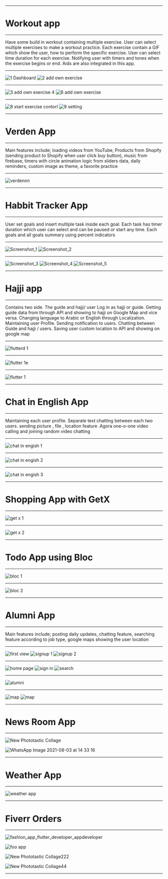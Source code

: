
 
**********************************************************************************************************************************************************************
#                                                           Workout app
 **********************************************************************************************************************************************************************

Have some build in workout containing multiple exercise. User can select multiple exercises to make a workout practice. Each exercise contain a GIF which show the user, how to perform the specific exercise. User can select time duration for each exercise. Notifying user with timers and tones when the exercise begins or end. Aids are also integrated in this app.

 **********************************************************************************************************************************************************************
  

![1 Dashboard](https://user-images.githubusercontent.com/48487470/190134737-7e574c87-0b9e-49da-8eee-4efdd835b3ea.jpg)        ![2 add own exercise](https://user-images.githubusercontent.com/48487470/190135077-27cde812-1b68-45ef-b0aa-cd80f65e35f0.jpg)

**********************************************************************************************************************************************************************


![3 add own exercise 4](https://user-images.githubusercontent.com/48487470/190137164-7f8cacbc-d6b2-472f-aba3-b8e23754afaa.jpg)     ![6 add own exercise](https://user-images.githubusercontent.com/48487470/190137526-4127c558-8165-4552-83a9-28d75cf33371.jpg)

 **********************************************************************************************************************************************************************

 ![8 start exercise contorl](https://user-images.githubusercontent.com/48487470/190136864-f1934ff8-8858-4cb7-9a86-dee1bbcead1a.jpg)     ![9 setting](https://user-images.githubusercontent.com/48487470/190136198-743840f9-5f6d-42d1-92ae-d93ab4f8d100.jpg)

 
**********************************************************************************************************************************************************************


# Verden App

 **********************************************************************************************************************************************************************
Main features include;  loading videos from YouTube, Products from Shopify (sending product to Shopify when user click buy button), music from firebase, timers with circle animation logic from sliders data, daily reminders, custom image as theme, a favorite practice 

**********************************************************************************************************************************************************************
 
 
 ![verdennn](https://github.com/navidanchitrali/My-Portfolio/assets/48487470/b9841a63-e128-40b8-a90b-64982c31f987)


 
**********************************************************************************************************************************************************************


# Habbit Tracker App

**********************************************************************************************************************************************************************
User set goals and insert multiple task inside each goal. Each task has timer duration which user can select and can be paused or start any time. Each goals and all goals summary using percent indicators 

 ************************************************************************************************************************************************************  


![Screenshot_1](https://user-images.githubusercontent.com/48487470/190139825-f0a9286c-7aec-4ce7-babc-7015639f7671.jpg)   ![Screenshot_2](https://user-images.githubusercontent.com/48487470/190138984-69de267c-b7a9-49e4-890d-32522bb53b90.jpg)

**********************************************************************************************************************************************************************


![Screenshot_3](https://user-images.githubusercontent.com/48487470/190139567-098aae20-e2bd-49c4-adea-3746d1c43d94.jpg)    ![Screenshot_4](https://user-images.githubusercontent.com/48487470/190139690-b5b146a5-5d93-4a2e-adc4-4f049dc224b6.jpg)   ![Screenshot_5](https://user-images.githubusercontent.com/48487470/190139309-41c4ed57-cf7a-49aa-bf09-639def5c7ca7.jpg)

 
 ********************************************************************************************************************************************************************


 
#                                                           Hajji app

**********************************************************************************************************************************************************************

Contains two side. The guide and hajji/ user Log in as hajji or guide. Getting guide data from through API and showing to hajji on Google Map and vice versa. Changing language to Arabic or English through Localization. Maintaining user Profile. Sending notification to users. Chatting between Guide and hajji / users. Saving user custom location to API and showing on google map

 **********************************************************************************************************************************************************************
  
![flutterd 1](https://user-images.githubusercontent.com/48487470/191386925-3c80572a-9c4d-4ad9-82ef-8feb7c440123.jpg)

**********************************************************************************************************************************************************************

![flutter 1e](https://user-images.githubusercontent.com/48487470/191386972-a53258d5-819f-45d7-855d-c3d35277bbff.jpg)


**********************************************************************************************************************************************************************

![flutter 1](https://user-images.githubusercontent.com/48487470/191387006-bd2fadb4-0f5d-4896-bdd4-9848428b327c.jpg)



  *********************************************************************************************************************************************************************
 


 
#                                                         Chat in English App

**********************************************************************************************************************************************************************
Maintaining each user profile. Separate text chatting between each two users. sending picture , file , location feature .Agora one-o-one video calling and joining random video chatting

**********************************************************************************************************************************************************************
  


 
![chat in engish 1](https://user-images.githubusercontent.com/48487470/191489433-4cff3b2b-c232-4f1d-a075-512621cccc6c.jpg)

 *********************************************************************************************************************************************************************



![chat in engish 2](https://user-images.githubusercontent.com/48487470/191489841-bb8b7065-dd92-4973-bfd3-756e1403bf49.jpg)


 *********************************************************************************************************************************************************************
 
 
![chat in engish 3](https://user-images.githubusercontent.com/48487470/191491302-5dd84ab6-876b-4bff-b4f7-cbde14aec103.jpg)

  *********************************************************************************************************************************************************************

# Shopping App with GetX

**********************************************************************************************************************************************************************
 
 ![get x 1](https://user-images.githubusercontent.com/48487470/191508015-6e412ff7-b401-4a85-a320-930d65a8de0a.jpg)

 *********************************************************************************************************************************************************************
 

![get x 2](https://user-images.githubusercontent.com/48487470/191509002-99a7458c-d237-464a-a2ce-695ec88397e4.jpg)

 
 *********************************************************************************************************************************************************************

# Todo App using Bloc


********************************************************************************************************************************************************************
 
 ![bloc 1](https://user-images.githubusercontent.com/48487470/190872670-024555b3-b3a5-4b89-a306-58b10e93644f.jpg)


 *********************************************************************************************************************************************************************
 
       
  
 ![bloc 2](https://user-images.githubusercontent.com/48487470/190872705-89b9471a-d29f-499f-9556-3e5509260085.jpg)


 *********************************************************************************************************************************************************************

# Alumni App

**********************************************************************************************************************************************************************

Main features include; posting daily updates, chatting feature, searching feature according to job type, google maps showing the user location 

********************************************************************************************************************************************************************** 


 
![first view](https://user-images.githubusercontent.com/48487470/190634617-43f5c127-80d1-42a6-9523-308795866f63.jpg)     ![signup 1](https://user-images.githubusercontent.com/48487470/190634852-9e774fa4-9b75-43e2-82aa-dca7664220f7.png)         ![signup 2](https://user-images.githubusercontent.com/48487470/190634955-8608e7e9-6959-4829-8bcb-cffe42e330f6.png)

**********************************************************************************************************************************************************************
 

![home page](https://user-images.githubusercontent.com/48487470/190634406-8e85dc72-2a74-4b48-af2d-19058caf8439.jpg)    ![sign in](https://user-images.githubusercontent.com/48487470/190635342-db9dc4ce-cf4e-40e6-b264-b8c48ecce86d.png)  ![search](https://user-images.githubusercontent.com/48487470/190635414-86889b9e-c955-4570-93a9-18e5623584de.png) 

*********************************************************************************************************************************************************************
![alumni](https://user-images.githubusercontent.com/48487470/190873361-419af330-b35e-4f6d-9f27-d39864e998c3.jpg)


*********************************************************************************************************************************************************************

![map](https://user-images.githubusercontent.com/48487470/190635478-6558ff6d-ebbd-47f1-96cf-5650d6def53a.png)        ![map](https://user-images.githubusercontent.com/48487470/190873348-4ced3ffb-732c-4b0a-ba1a-9a77d67aebe9.png)


*********************************************************************************************************************************************************************
 
 # News Room App

**********************************************************************************************************************************************************************

![New Phototastic Collage](https://user-images.githubusercontent.com/48487470/230646997-d7dc4171-82ef-497d-b860-e4868f8d08bd.jpg)

![WhatsApp Image 2021-08-03 at 14 33 16](https://user-images.githubusercontent.com/48487470/230647236-baf46409-59c6-403d-87bd-4608648a363a.jpeg)


*********************************************************************************************************************************************************************
 
 # Weather App

**********************************************************************************************************************************************************************

![weather app](https://user-images.githubusercontent.com/48487470/230716081-640a2c69-893c-4f00-b5b8-f329ed4581ea.jpg)



*********************************************************************************************************************************************************************
 
 # Fiverr Orders

**********************************************************************************************************************************************************************
 
 ![fashion_app_flutter_developer_appdeveloper](https://user-images.githubusercontent.com/48487470/230650653-5fb5be86-81cc-4bb8-9b04-2e059c8e9859.jpg)


![foo app](https://user-images.githubusercontent.com/48487470/230650966-ade84d8f-5bc2-40e6-a141-2722c3af95e2.jpg)



![New Phototastic Collage222](https://user-images.githubusercontent.com/48487470/230650749-48f48fc6-47dd-43f1-a772-3d1e262f1f3c.jpg)



![New Phototastic Collage44](https://user-images.githubusercontent.com/48487470/230650768-1201a430-1448-497a-b65d-00016b10c2ec.jpg)


**********************************************************************************************************************************************************************
